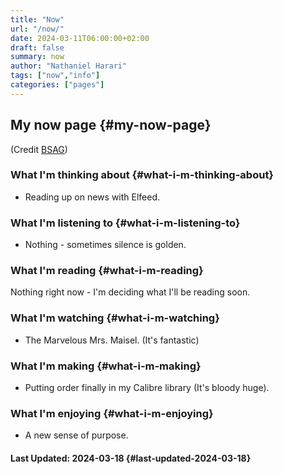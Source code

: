 ```yaml
---
title: "Now"
url: "/now/"
date: 2024-03-11T06:00:00+02:00
draft: false
summary: now
author: "Nathaniel Harari"
tags: ["now","info"]
categories: ["pages"]
---
```

## My now page {#my-now-page}

(Credit [BSAG](https://bsag.omg.lol/now))

### What I'm thinking about {#what-i-m-thinking-about}
- Reading  up on news with Elfeed.

### What I'm listening to {#what-i-m-listening-to}
- Nothing - sometimes silence is golden.

### What I'm reading {#what-i-m-reading}
Nothing right now - I'm deciding what I'll be reading soon.

### What I'm watching {#what-i-m-watching}
- The Marvelous Mrs. Maisel. (It's fantastic)

### What I'm making {#what-i-m-making}
- Putting order finally in my Calibre library (It's bloody huge).

### What I'm enjoying {#what-i-m-enjoying}
- A new sense of purpose.


#### Last Updated: 2024-03-18 {#last-updated-2024-03-18}
